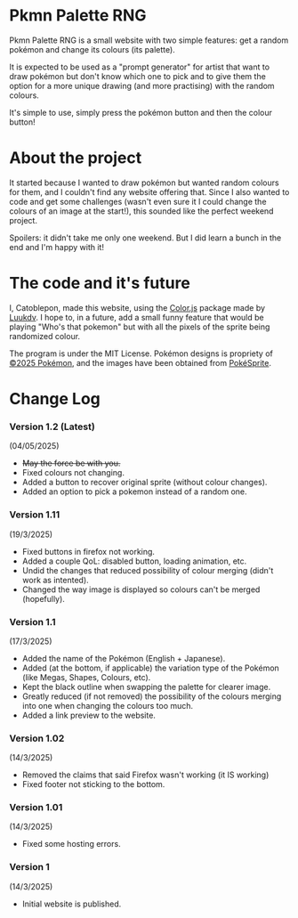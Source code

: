 # Pkmn Palette RNG

Pkmn Palette RNG is a small website with two simple features: get a random pokémon and change its colours (its palette). 

It is expected to be used as a "prompt generator" for artist that want to draw pokémon but don't know which one to pick and to give them the option for a more unique drawing (and more practising) with the random colours.

It's simple to use, simply press the pokémon button and then the colour button!

# About the project

It started because I wanted to draw pokémon but wanted random colours for them, and I couldn't find any website offering that. Since I also wanted to code and get some challenges (wasn't even sure it I could change the colours of an image at the start!), this sounded like the perfect weekend project.

Spoilers: it didn't take me only one weekend. But I did learn a bunch in the end and I'm happy with it!

# The code and it's future

I, Catoblepon, made this website, using the [Color.js](https://github.com/luukdv/color.js) package made by [Luukdv](https://github.com/luukdv). I hope to, in a future, add a small funny feature that would be playing "Who's that pokemon" but with all the pixels of the sprite being randomized colour.

The program is under the MIT License. Pokémon designs is propriety of [©2025 Pokémon](https://pokemon.com/), and the images have been obtained from [PokéSprite](https://msikma.github.io/pokesprite/index.html).

# Change Log

### Version 1.2 (Latest)
(04/05/2025)

- ~~May the force be with you.~~
- Fixed colours not changing.
- Added a button to recover original sprite (without colour changes).
- Added an option to pick a pokemon instead of a random one.

### Version 1.11
(19/3/2025)

- Fixed buttons in firefox not working.
- Added a couple QoL: disabled button, loading animation, etc.
- Undid the changes that reduced possibility of colour merging (didn't work as intented).
- Changed the way image is displayed so colours can't be merged (hopefully).

### Version 1.1
(17/3/2025)

- Added the name of the Pokémon (English + Japanese).
- Added (at the bottom, if applicable) the variation type of the Pokémon (like Megas, Shapes, Colours, etc).
- Kept the black outline when swapping the palette for clearer image.
- Greatly reduced (if not removed) the possibility of the colours merging into one when changing the colours too much.
- Added a link preview to the website.

### Version 1.02
(14/3/2025)

- Removed the claims that said Firefox wasn't working (it IS working)
- Fixed footer not sticking to the bottom.

### Version 1.01
(14/3/2025)

- Fixed some hosting errors.

### Version 1
(14/3/2025)

- Initial website is published.